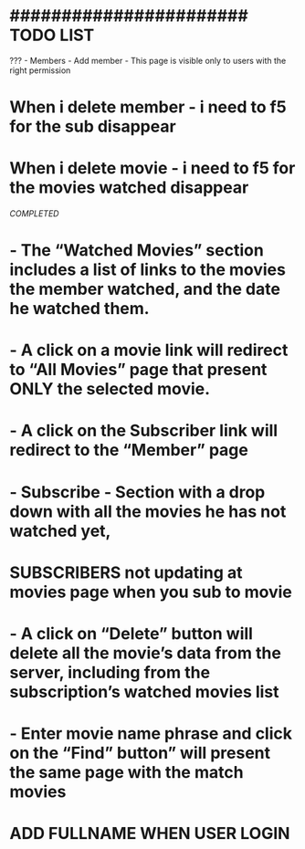 # ####################### TODO LIST

??? - Members - Add member - This page is visible only to users with the right permission

# When i delete member - i need to f5 for the sub disappear

# When i delete movie - i need to f5 for the movies watched disappear

###### COMPLETED

# - The “Watched Movies” section includes a list of links to the movies the member watched, and the date he watched them.

# - A click on a movie link will redirect to “All Movies” page that present ONLY the selected movie.

# - A click on the Subscriber link will redirect to the “Member” page

# - Subscribe - Section with a drop down with all the movies he has not watched yet,

# SUBSCRIBERS not updating at movies page when you sub to movie

# - A click on “Delete” button will delete all the movie’s data from the server, including from the subscription’s watched movies list

# - Enter movie name phrase and click on the “Find” button” will present the same page with the match movies

# ADD FULLNAME WHEN USER LOGIN
